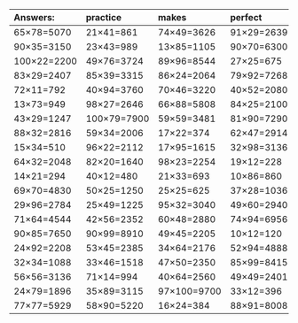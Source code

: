| Answers: | practice | makes | perfect | ! |
| :--- | :--- | :--- | :--- | :--- |
| 65×78=5070 | 21×41=861 | 74×49=3626 | 91×29=2639 | 28×50=1400 | 
| 90×35=3150 | 23×43=989 | 13×85=1105 | 90×70=6300 | 60×36=2160 | 
| 100×22=2200 | 49×76=3724 | 89×96=8544 | 27×25=675 | 29×52=1508 | 
| 83×29=2407 | 85×39=3315 | 86×24=2064 | 79×92=7268 | 49×60=2940 | 
| 72×11=792 | 40×94=3760 | 70×46=3220 | 40×52=2080 | 15×90=1350 | 
| 13×73=949 | 98×27=2646 | 66×88=5808 | 84×25=2100 | 15×92=1380 | 
| 43×29=1247 | 100×79=7900 | 59×59=3481 | 81×90=7290 | 43×80=3440 | 
| 88×32=2816 | 59×34=2006 | 17×22=374 | 62×47=2914 | 17×23=391 | 
| 15×34=510 | 96×22=2112 | 17×95=1615 | 32×98=3136 | 33×52=1716 | 
| 64×32=2048 | 82×20=1640 | 98×23=2254 | 19×12=228 | 33×88=2904 | 
| 14×21=294 | 40×12=480 | 21×33=693 | 10×86=860 | 35×87=3045 | 
| 69×70=4830 | 50×25=1250 | 25×25=625 | 37×28=1036 | 73×87=6351 | 
| 29×96=2784 | 25×49=1225 | 95×32=3040 | 49×60=2940 | 71×82=5822 | 
| 71×64=4544 | 42×56=2352 | 60×48=2880 | 74×94=6956 | 52×65=3380 | 
| 90×85=7650 | 90×99=8910 | 49×45=2205 | 10×12=120 | 88×97=8536 | 
| 24×92=2208 | 53×45=2385 | 34×64=2176 | 52×94=4888 | 64×48=3072 | 
| 32×34=1088 | 33×46=1518 | 47×50=2350 | 85×99=8415 | 11×12=132 | 
| 56×56=3136 | 71×14=994 | 40×64=2560 | 49×49=2401 | 21×96=2016 | 
| 24×79=1896 | 35×89=3115 | 97×100=9700 | 33×12=396 | 20×11=220 | 
| 77×77=5929 | 58×90=5220 | 16×24=384 | 88×91=8008 | 56×17=952 | 
